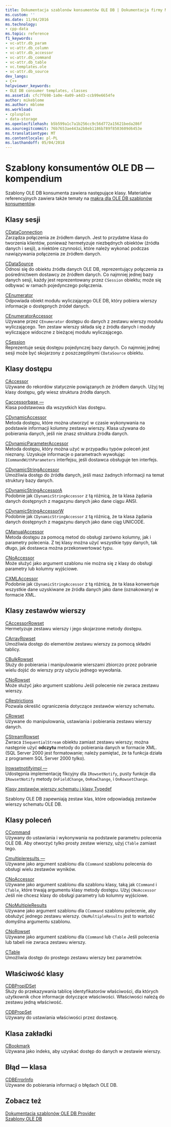 ```yaml
---
title: Dokumentacja szablonów konsumentów OLE DB | Dokumentacja firmy Microsoft
ms.custom: ''
ms.date: 11/04/2016
ms.technology:
- cpp-data
ms.topic: reference
f1_keywords:
- vc-attr.db_param
- vc-attr.db_column
- vc-attr.db_accessor
- vc-attr.db_command
- vc-attr.db_table
- vc.templates.ole
- vc-attr.db_source
dev_langs:
- C++
helpviewer_keywords:
- OLE DB consumer templates, classes
ms.assetid: cfc7f698-1a0e-4a09-a4d3-ccb99e6654fe
author: mikeblome
ms.author: mblome
ms.workload:
- cplusplus
- data-storage
ms.openlocfilehash: b5b599a1c7a1b256cc9c56d772a15621beda286f
ms.sourcegitcommit: 76b7653ae443a2b8eb1186b789f8503609d6453e
ms.translationtype: MT
ms.contentlocale: pl-PL
ms.lasthandoff: 05/04/2018
---
```

# <a name="ole-db-consumer-templates-reference"></a>Szablony konsumentów OLE DB — kompendium
Szablony OLE DB konsumenta zawiera następujące klasy. Materiałów referencyjnych zawiera także tematy na [makra dla OLE DB szablonów konsumentów](../../data/oledb/macros-and-global-functions-for-ole-db-consumer-templates.md).  
  
## <a name="session-classes"></a>Klasy sesji  
 [CDataConnection](../../data/oledb/cdataconnection-class.md)  
 Zarządza połączenia ze źródłem danych. Jest to przydatne klasa do tworzenia klientów, ponieważ hermetyzuje niezbędnych obiektów (źródła danych i sesji), a niektóre czynności, które należy wykonać podczas nawiązywania połączenia ze źródłem danych.  
  
 [CDataSource](../../data/oledb/cdatasource-class.md)  
 Odnosi się do obiektu źródła danych OLE DB, reprezentujący połączenia za pośrednictwem dostawcy ze źródłem danych. Co najmniej jednej bazy danych sesji, każdy jest reprezentowany przez `CSession` obiektu; może się odbywać w ramach pojedynczego połączenia.  
  
 [CEnumerator](../../data/oledb/cenumerator-class.md)  
 Odpowiada obiekt modułu wyliczającego OLE DB, który pobiera wierszy informacje o dostępnych źródeł danych.  
  
 [CEnumeratorAccessor](../../data/oledb/cenumeratoraccessor-class.md)  
 Używane przez `CEnumerator` dostępu do danych z zestawu wierszy modułu wyliczającego. Ten zestaw wierszy składa się z źródła danych i moduły wyliczające widoczne z bieżącej modułu wyliczającego.  
  
 [CSession](../../data/oledb/csession-class.md)  
 Reprezentuje sesję dostępu pojedynczej bazy danych. Co najmniej jednej sesji może być skojarzony z poszczególnymi `CDataSource` obiektu.  
  
## <a name="accessor-classes"></a>Klasy dostępu  
 [CAccessor](../../data/oledb/caccessor-class.md)  
 Używane do rekordów statycznie powiązanych ze źródłem danych. Użyj tej klasy dostępu, gdy wiesz struktura źródła danych.  
  
 [Caccessorbase —](../../data/oledb/caccessorbase-class.md)  
 Klasa podstawowa dla wszystkich klas dostępu.  
  
 [CDynamicAccessor](../../data/oledb/cdynamicaccessor-class.md)  
 Metoda dostępu, które można utworzyć w czasie wykonywania na podstawie informacji kolumny zestawu wierszy. Klasa używana do pobierania danych, jeśli nie znasz struktura źródła danych.  
  
 [CDynamicParameterAccessor](../../data/oledb/cdynamicparameteraccessor-class.md)  
 Metoda dostępu, który można użyć w przypadku typów poleceń jest nieznany. Uzyskuje informacje o parametrach wywołując `ICommandWithParameters` interfejsu, jeśli dostawca obsługuje ten interfejs.  
  
 [CDynamicStringAccessor](../../data/oledb/cdynamicstringaccessor-class.md)  
 Umożliwia dostęp do źródła danych, jeśli masz żadnych informacji na temat struktury bazy danych.  
  
 [CDynamicStringAccessorA](../../data/oledb/cdynamicstringaccessora-class.md)  
 Podobnie jak `CDynamicStringAccessor` z tą różnicą, że ta klasa żądania danych dostępnych z magazynu danych jako dane ciągu ANSI.  
  
 [CDynamicStringAccessorW](../../data/oledb/cdynamicstringaccessorw-class.md)  
 Podobnie jak `CDynamicStringAccessor` z tą różnicą, że ta klasa żądania danych dostępnych z magazynu danych jako dane ciąg UNICODE.  
  
 [CManualAccessor](../../data/oledb/cmanualaccessor-class.md)  
 Metoda dostępu za pomocą metod do obsługi zarówno kolumny, jak i parametry polecenia. Z tej klasy można użyć wszystkie typy danych, tak długo, jak dostawca można przekonwertować typu.  
  
 [CNoAccessor](../../data/oledb/cnoaccessor-class.md)  
 Może służyć jako argument szablonu nie można się z klasy do obsługi parametry lub kolumny wyjściowe.  
  
 [CXMLAccessor](../../data/oledb/cxmlaccessor-class.md)  
 Podobnie jak `CDynamicStringAccessor` z tą różnicą, że ta klasa konwertuje wszystkie dane uzyskiwane ze źródła danych jako dane (oznakowany) w formacie XML.  
  
## <a name="rowset-classes"></a>Klasy zestawów wierszy  
 [CAccessorRowset](../../data/oledb/caccessorrowset-class.md)  
 Hermetyzuje zestawu wierszy i jego skojarzone metody dostępu.  
  
 [CArrayRowset](../../data/oledb/carrayrowset-class.md)  
 Umożliwia dostęp do elementów zestawu wierszy za pomocą składni tablicy.  
  
 [CBulkRowset](../../data/oledb/cbulkrowset-class.md)  
 Służy do pobierania i manipulowanie wierszami zbiorczo przez pobranie wielu dojść do wierszy przy użyciu jednego wywołania.  
  
 [CNoRowset](../../data/oledb/cnorowset-class.md)  
 Może służyć jako argument szablonu Jeśli polecenie nie zwraca zestawu wierszy.  
  
 [CRestrictions](../../data/oledb/crestrictions-class.md)  
 Pozwala określić ograniczenia dotyczące zestawów wierszy schematu.  
  
 [CRowset](../../data/oledb/crowset-class.md)  
 Używane do manipulowania, ustawiania i pobierania zestawu wierszy danych.  
  
 [CStreamRowset](../../data/oledb/cstreamrowset-class.md)  
 Zwraca `ISequentialStream` obiektu zamiast zestawu wierszy; można następnie użyć **odczytu** metody do pobierania danych w formacie XML. (SQL Server 2000 jest formatowanie; należy pamiętać, że ta funkcja działa z programem SQL Server 2000 tylko).  
  
 [Irowsetnotifyimpl —](../../data/oledb/irowsetnotifyimpl-class.md)  
 Udostępnia implementację fikcyjny dla `IRowsetNotify`, pusty funkcje dla `IRowsetNotify` metody `OnFieldChange`, `OnRowChange`, i `OnRowsetChange`.  
  
 [Klasy zestawów wierszy schematu i klasy Typedef](../../data/oledb/schema-rowset-classes-and-typedef-classes.md)  
  
 Szablony OLE DB zapewniają zestaw klas, które odpowiadają zestawów wierszy schematu OLE DB.  
  
## <a name="command-classes"></a>Klasy poleceń  
 [CCommand](../../data/oledb/ccommand-class.md)  
 Używany do ustawiania i wykonywania na podstawie parametru polecenia OLE DB. Aby otworzyć tylko prosty zestaw wierszy, użyj `CTable` zamiast tego.  
  
 [Cmultipleresults —](../../data/oledb/cmultipleresults-class.md)  
 Używane jako argument szablonu dla `CCommand` szablonu polecenia do obsługi wielu zestawów wyników.  
  
 [CNoAccessor](../../data/oledb/cnoaccessor-class.md)  
 Używane jako argument szablonu dla szablonu klasy, taką jak `CCommand` i `CTable`, które trwają argumentu klasy metody dostępu. Użyj `CNoAccessor` Jeśli nie chcesz klasy do obsługi parametry lub kolumny wyjściowe.  
  
 [CNoMultipleResults](../../data/oledb/cnomultipleresults-class.md)  
 Używane jako argument szablonu dla `CCommand` szablonu polecenie, aby obsłużyć jednego zestawu wierszy. `CNoMultipleResults` jest to wartość domyślna argumentu szablonu.  
  
 [CNoRowset](../../data/oledb/cnorowset-class.md)  
 Używane jako argument szablonu dla `CCommand` lub `CTable` Jeśli polecenia lub tabeli nie zwraca zestawu wierszy.  
  
 [CTable](../../data/oledb/ctable-class.md)  
 Umożliwia dostęp do prostego zestawu wierszy bez parametrów.  
  
## <a name="property-classes"></a>Właściwość klasy  
 [CDBPropIDSet](../../data/oledb/cdbpropidset-class.md)  
 Służy do przekazywania tablicę identyfikatorów właściwości, dla których użytkownik chce informacje dotyczące właściwości. Właściwości należą do zestawu jedną właściwość.  
  
 [CDBPropSet](../../data/oledb/cdbpropset-class.md)  
 Używany do ustawiania właściwości przez dostawcę.  
  
## <a name="bookmark-class"></a>Klasa zakładki  
 [CBookmark](../../data/oledb/cbookmark-class.md)  
 Używana jako indeks, aby uzyskać dostęp do danych w zestawie wierszy.  
  
## <a name="error-class"></a>Błąd — klasa  
 [CDBErrorInfo](../../data/oledb/cdberrorinfo-class.md)  
 Używane do pobierania informacji o błędach OLE DB.  
  
## <a name="see-also"></a>Zobacz też  
 [Dokumentacja szablonów OLE DB Provider](../../data/oledb/ole-db-provider-templates-reference.md)   
 [Szablony OLE DB](../../data/oledb/ole-db-templates.md)